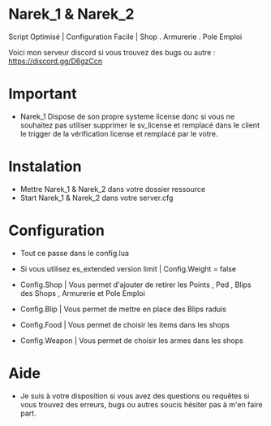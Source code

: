 # Narek_1 & Narek_2

Script Optimisé | Configuration Facile | Shop . Armurerie . Pole Emploi 

Voici mon serveur discord si vous trouvez des bugs ou autre : https://discord.gg/D6gzCcn

# Important

  - Narek_1 Dispose de son propre systeme license donc si vous ne souhaitez pas utiliser supprimer le sv_license et remplacé dans le client le trigger de la vérification license et remplacé par le votre.

# Instalation 

  - Mettre Narek_1 & Narek_2 dans votre dossier ressource
  - Start Narek_1 & Narek_2 dans votre server.cfg
  
# Configuration

  - Tout ce passe dans le config.lua
  
  - Si vous utilisez es_extended version limit | Config.Weight = false
  - Config.Shop | Vous permet d'ajouter de retirer les Points , Ped , Blips des Shops , Armurerie et Pole Emploi
  - Config.Blip | Vous permet de mettre en place des Blips raduis
  - Config.Food | Vous permet de choisir les items dans les shops
  - Config.Weapon | Vous permet de choisir les armes dans les shops
  
# Aide

  - Je suis à votre disposition si vous avez des questions ou requêtes si vous trouvez des erreurs, bugs ou autres soucis hésiter pas à m'en faire part.
